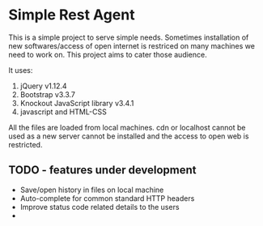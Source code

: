 # Simple Rest Agent

This is a simple project to serve simple needs.
Sometimes installation of new softwares/access of open internet is restriced on many machines we need to work on.
This project aims to cater those audience.

It uses:
1. jQuery v1.12.4
2. Bootstrap v3.3.7
3. Knockout JavaScript library v3.4.1
4. javascript and HTML-CSS

All the files are loaded from local machines. cdn or localhost cannot be used as a new server cannot be installed and the access to open web is restricted.

## TODO - features under development
* Save/open history in files on local machine
* Auto-complete for common standard HTTP headers
* Improve status code related details to the users
* 

